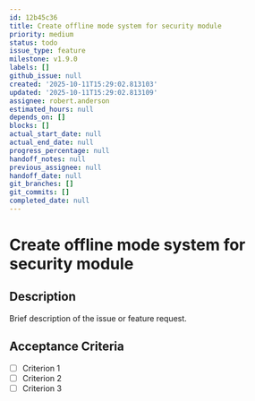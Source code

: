 ```yaml
---
id: 12b45c36
title: Create offline mode system for security module
priority: medium
status: todo
issue_type: feature
milestone: v1.9.0
labels: []
github_issue: null
created: '2025-10-11T15:29:02.813103'
updated: '2025-10-11T15:29:02.813109'
assignee: robert.anderson
estimated_hours: null
depends_on: []
blocks: []
actual_start_date: null
actual_end_date: null
progress_percentage: null
handoff_notes: null
previous_assignee: null
handoff_date: null
git_branches: []
git_commits: []
completed_date: null
---
```


# Create offline mode system for security module

## Description

Brief description of the issue or feature request.

## Acceptance Criteria

- [ ] Criterion 1
- [ ] Criterion 2
- [ ] Criterion 3
